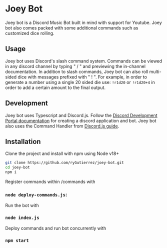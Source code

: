 # Joey Bot
Joey bot is a Discord Music Bot built in mind with support for Youtube. Joey bot also comes packed with some additional commands such as customized dice rolling.

## Usage
Joey bot uses Discord's slash command system. Commands can be viewed in any discord channel by typing " / " and previewing the in-channel documentation. In addition to slash commands, Joey bot can also roll multi-sided dice with messages prefixed with " ! ". For example, in order to generate a number using a single 20 sided die use: `!r1d20` or `!r1d20+4` in order to add a certain amount to the final output.

## Development
Joey bot uses Typescript and Discord.js. Follow the [Discord Development Portal documentation](https://discord.com/developers/docs/intro) for creating a discord application and bot. Joey bot also uses the Command Handler from [Discord.js guide](https://discordjs.guide/).

## Installation
Clone the project and install with npm using Node v18+
```bash
git clone https://github.com/ryGutierrez/joey-bot.git
cd joey-bot
npm i
```
Register commands within /commands with 
### `node deploy-commands.js`:

Run the bot with 
### `node index.js`

Deploy commands and run bot concurrently with
### `npm start`
